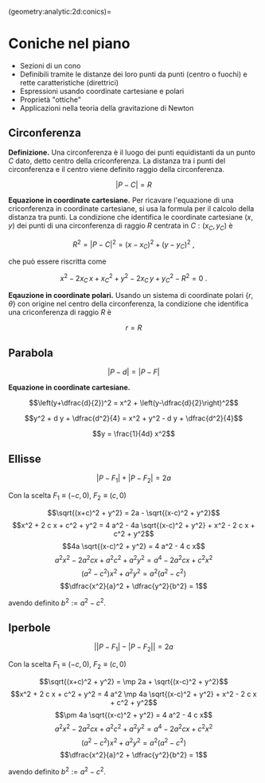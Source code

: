 (geometry:analytic:2d:conics)=
# Coniche nel piano
- Sezioni di un cono
- Definibili tramite le distanze dei loro punti da punti (centro o fuochi) e rette caratteristiche (direttrici)
- Espressioni usando coordinate cartesiane e polari
- Proprietà "ottiche"
- Applicazioni nella teoria della gravitazione di Newton 

## Circonferenza

 **Definizione.** Una circonferenza è il luogo dei punti equidistanti da un punto $C$ dato, detto centro della criconferenza. La distanza tra i punti del circonferenza e il centro viene definito raggio della circonferenza.

$$|P - C| = R$$

**Equazione in coordinate cartesiane.** Per ricavare l'equazione di una criconferenza in coordinate cartesiane, si usa la formula per il calcolo della distanza tra punti. La condizione che identifica le coordinate cartesiane $(x,y)$ dei punti di una circonferenza di raggio $R$ centrata in $C:(x_C, y_C)$ è

$$R^2 = |P-C|^2 = (x-x_C)^2 + (y-y_C)^2 \ ,$$

che può essere riscritta come

$$x^2 - 2 x_C \, x + x_C^2 + y^2 - 2 x_C \, y + y_C^2 - R^2 = 0 \ .$$

**Eqauzione in coordinate polari.** Usando un sistema di coordinate polari $\{r, \theta\}$ con origine nel centro della circonferenza, la condizione che identifica una criconferenza di raggio $R$ è

$$r = R$$

## Parabola

$$|P - d| = |P - F|$$

**Equazione in coordinate cartesiane.**

$$\left(y+\dfrac{d}{2})^2 = x^2 + \left(y-\dfrac{d}{2}\right)^2$$

$$y^2 + d y + \dfrac{d^2}{4} = x^2 + y^2 - d y + \dfrac{d^2}{4}$$

$$y = \frac{1}{4d} x^2$$

## Ellisse

$$|P - F_1| + |P - F_2| = 2a$$

Con la scelta $F_1 \equiv (-c,0)$, $F_2 \equiv (c,0)$

$$\sqrt{(x+c)^2 + y^2} = 2a - \sqrt{(x-c)^2 + y^2}$$
$$x^2 + 2 c x + c^2 + y^2 = 4 a^2 - 4a \sqrt{(x-c)^2 + y^2} + x^2 - 2 c x + c^2 + y^2$$
$$4a \sqrt{(x-c)^2 + y^2} = 4 a^2 - 4 c x$$
$$a^2 x^2-2 a^2 c x + a^2 c^2 + a^2 y^2 = a^4 - 2 a^2 c x + c^2 x^2$$
$$(a^2 - c^2)x^2 + a^2 y^2 = a^2 ( a^2 - c^2 )$$
$$\dfrac{x^2}{a}^2 + \dfrac{y^2}{b^2} = 1$$

avendo definito $b^2 := a^2 - c^2$.


## Iperbole

$$\big| |P - F_1| - |P - F_2| \big| = 2a$$

Con la scelta $F_1 \equiv (-c,0)$, $F_2 \equiv (c,0)$

$$\sqrt{(x+c)^2 + y^2} = \mp 2a + \sqrt{(x-c)^2 + y^2}$$
$$x^2 + 2 c x + c^2 + y^2 = 4 a^2 \mp 4a \sqrt{(x-c)^2 + y^2} + x^2 - 2 c x + c^2 + y^2$$
$$\pm 4a \sqrt{(x-c)^2 + y^2} = 4 a^2 - 4 c x$$
$$a^2 x^2-2 a^2 c x + a^2 c^2 + a^2 y^2 = a^4 - 2 a^2 c x + c^2 x^2$$
$$(a^2 - c^2)x^2 + a^2 y^2 = a^2 ( a^2 - c^2 )$$
$$\dfrac{x^2}{a}^2 + \dfrac{y^2}{b^2} = 1$$

avendo definito $b^2 := a^2 - c^2$.

